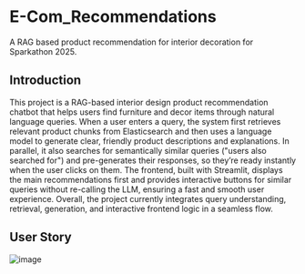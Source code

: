 ﻿# E-Com_Recommendations
A RAG based product recommendation for interior decoration for Sparkathon 2025.

## Introduction
This project is a RAG-based interior design product recommendation chatbot that helps users find furniture and decor items through natural language queries. When a user enters a query, the system first retrieves relevant product chunks from Elasticsearch and then uses a language model to generate clear, friendly product descriptions and explanations. In parallel, it also searches for semantically similar queries ("users also searched for") and pre-generates their responses, so they’re ready instantly when the user clicks on them. The frontend, built with Streamlit, displays the main recommendations first and provides interactive buttons for similar queries without re-calling the LLM, ensuring a fast and smooth user experience. Overall, the project currently integrates query understanding, retrieval, generation, and interactive frontend logic in a seamless flow.

## User Story
![image](https://github.com/user-attachments/assets/8a6f1b9f-d7bd-4051-b107-965cf924944e)
